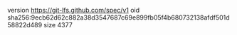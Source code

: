 version https://git-lfs.github.com/spec/v1
oid sha256:9ecb62d62c882a38d3547687c69e899fb05f4b680732138afdf501d58822d489
size 4377
